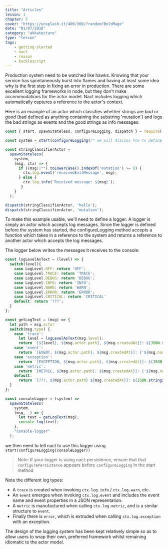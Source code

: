 ```yaml
---
title: "Articles"
lesson: 1
chapter: 5
cover: "https://unsplash.it/400/300/?random?BoldMage"
date: "01/07/2018"
category: "akkatecture"
type: "lesson"
tags:
    - getting-started
    - nact
    - reason
    - bucklescript
---
```

Production system need to be watched like hawks. Knowing that your service has spontaneously burst into flames and having at least some idea why is the first step in fixing an error in production. There are some excellent logging frameworks in node, but they don't make accommodations for the actor model. Nact includes logging which automatically captures a reference to the actor's context. 

Here is an example of an actor which classifies whether strings are *bad* or *good* (bad defined as anything containing the substring 'mutation') and logs the bad strings as events and the good strings as info messages:

```javascript
const { start, spawnStateless, configureLogging, dispatch } = require('nact');

const system = start(configureLogging(/* we will discuss how to define a logger in the next section */));

const stringClassifierActor =
  spawnStateless(
    system,
    (msg, ctx) => {
      if ((msg||"").toLowerCase().indexOf('mutation') >= 0) {
      	ctx.log.event('receivedEvilMessage', msg);
  	  } else {
        ctx.log.info(`Received message: ${msg}`);        
       } 
    }     
  );

dispatch(stringClassifierActor, 'hello');
dispatch(stringClassifierActor, 'mutation');
```
To make this example usable, we'll need to define a logger. A logger is simply an actor which accepts log messages. Since the logger is defined before the system has started, the configureLogging method accepts a function which takes in a reference to the system and returns a reference to another actor which accepts the log messages. 

The logger below writes the messages it receives to the console:
```javascript
const logLevelAsText = (level) => {  
  switch(level){
    case LogLevel.OFF: return 'OFF';
    case LogLevel.TRACE: return 'TRACE';
    case LogLevel.DEBUG: return 'DEBUG';
    case LogLevel.INFO: return 'INFO';
    case LogLevel.WARN: return 'WARN';
    case LogLevel.ERROR: return 'ERROR';
  	case LogLevel.CRITICAL: return 'CRITICAL'
    default: return '???';
  }
};

const getLogText = (msg) => {
  let path = msg.actor
  switch(msg.type) {      
    case 'trace':
      let level = logLevelAsText(msg.level);
      return `[${level}, ${msg.actor.path}, ${msg.createdAt}]: ${JSON.stringify(msg.message)}`;  
    case 'event':
      return `[EVENT, ${msg.actor.path}, ${msg.createdAt}]: {'${msg.name}': ${JSON.stringify(msg.properties)}}`;
    case 'exception':
      return `[EXCEPTION, ${msg.actor.path}, ${msg.createdAt}]: ${JSON.stringify(msg.exception)}`;      
    case 'metric':
      return `[METRIC, ${msg.actor.path}, ${msg.createdAt}]: {'${msg.name}': ${JSON.stringify(msg.properties)}}`;
    default: 
      return `[???, ${msg.actor.path} ${msg.createdAt}]: ${JSON.stringify(msg)}`;   
  }
};

const consoleLogger = (system) =>
  spawnStateless(    
    system,
    (msg, _) => {
      let text = getLogText(msg);
      console.log(text);
    },
    "console-logger"
  );
```

we then need to tell nact to use this logger using `start(configureLogging(consoleLogger))`

> Note: If your logger is using nact-persistence, ensure that that `configurePersistence` appears before `configureLogging` in the start method 

Note the different log types:
- A `trace` is created when invoking `ctx.log.info` / `ctx.log.warn`, etc. 
- An `event` emerges when invoking `ctx.log.event` and includes the event name and event properties in a JSON  representation.
- A `metric` is manufactured when calling  `ctx.log.metric`, and is a similar structure to `event`.  
- Finally there is `error`, which is extruded when calling `ctx.log.exception` with an exception.

The design of the logging system has been kept relatively simple so as to allow users to wrap their own, preferred framework whilst remaining idiomatic to the actor model.

